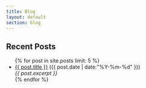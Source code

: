 ```yaml
---
title: Blog
layout: default
section: blog
---
```


<h2 class="blog-header">Recent Posts</h2>

<div id="blog">
    <ul class="posts">
      {% for post in site.posts limit: 5 %}
        <li>
            <a href="{{ post.url }}">{{ post.title }}</a> <span>({{ post.date | date:"%Y-%m-%d" }})</span><br>
            <em>{{ post.excerpt }} </em>
        </li>
      {% endfor %}
    </ul>
</div>